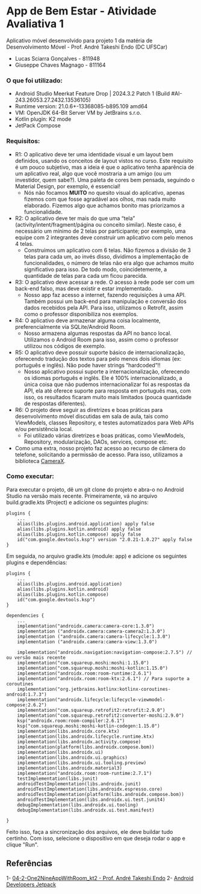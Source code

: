# App de Bem Estar - Atividade Avaliativa 1
Aplicativo móvel desenvolvido para projeto 1 da matéria de Desenvolvimento Móvel - Prof. André Takeshi Endo (DC UFSCar)

- Lucas Sciarra Gonçalves - 811948
- Giuseppe Chaves Magnago - 811164

### O que foi utilizado:
- Android Studio Meerkat Feature Drop | 2024.3.2 Patch 1 (Build #AI-243.26053.27.2432.13536105)
- Runtime version: 21.0.6+-13368085-b895.109 amd64
- VM: OpenJDK 64-Bit Server VM by JetBrains s.r.o.
- Kotlin plugin: K2 mode
- JetPack Compose

### Requisitos:
  - R1: O aplicativo deve ter uma identidade visual e um layout bem definidos, usando os conceitos de layout vistos no curso. Este requisito é um pouco subjetivo, mas a ideia é que o aplicativo tenha aparência de um aplicativo real, algo que você mostraria a um amigo (ou um investidor, quem sabe?). Uma paleta de cores bem pensada, seguindo o Material Design, por exemplo, é essencial!
      - Nós não focamos **MUITO** no quesito visual do aplicativo, apenas fizemos com que fosse agradável aos olhos, mas nada muito elaborado. Fizemos algo que achamos bonito mas priorizamos a funcionalidade.
  - R2: O aplicativo deve ter mais do que uma “tela” (activity/intent/fragment/página ou conceito similar). Neste caso, é necessário um mínimo de 2 telas por participante; por exemplo, uma equipe com 2 integrantes deve construir um aplicativo com pelo menos 4 telas.
      - Construímos um aplicativo com 6 telas. Não fizemos a divisão de 3 telas para cada um, ao invés disso, dividimos a implementação de funcionalidades, o número de telas não era algo que achamos muito significativo para isso. De todo modo, coincidetemente, a quantidade de telas para cada um ficou parecida.
  - R3: O aplicativo deve acessar a rede. O acesso à rede pode ser com um back-end falso, mas deve existir e estar implementado.
      - Nosso app faz acesso a internet, fazendo requisições à uma API. Também possui um back-end para manipulação e conversão dos dados recebidos pela API. Para isso, utilizamos o Retrofit, assim como o professor disponibiliza nos exemplos.
  - R4: O aplicativo deve armazenar alguma coisa localmente, preferencialmente via SQLite/Android Room.
      - Nosso armazena algumas respostas da API no banco local. Utilizamos o Android Room para isso, assim como o professor utilizou nos códigos de exemplo.
  - R5: O aplicativo deve possuir suporte básico de internacionalização, oferecendo tradução dos textos para pelo menos dois idiomas (ex: português e inglês). Não pode haver strings “hardcoded”!!
      - Nosso aplicativo possui suporte a internacionalização, oferecendo os idiomas português e inglês. Ele é 100% internacionalizado, a única coisa que não pudemos internacionalizar foi as respostas da API, ela até oferece suporte para resposta em português mas, com isso, os resultados ficaram muito mais limitados (pouca quantidade de respostas diferentes).
  - R6: O projeto deve seguir as diretrizes e boas práticas para desenvolvimento móvel discutidas em sala de aula, tais como ViewModels, classes Repository, e testes automatizados para Web APIs e/ou persistência local.
      - Foi utilizado várias diretrizes e boas práticas, como ViewModels, Repository, modularização, DAOs, services, compose etc.
  - Como uma extra, nosso projeto faz acesso ao recurso de câmera do telefone, solicitando a permissão de acesso. Para isso, utilizamos a biblioteca [CameraX](https://developer.android.com/jetpack/androidx/releases/camera?hl=pt_br).

### Como executar:
Para executar o projeto, dê um git clone do projeto e abra-o no Android Studio na versão mais recente. 
Primeiramente, vá no arquivo build.gradle.kts (Project) e adicione os seguintes plugins:
```
plugins {
    ...
    alias(libs.plugins.android.application) apply false
    alias(libs.plugins.kotlin.android) apply false
    alias(libs.plugins.kotlin.compose) apply false
    id("com.google.devtools.ksp") version "2.0.21-1.0.27" apply false
}
```
Em seguida, no arquivo gradle.kts (module: app) e adicione os seguintes plugins e dependências:
```
plugins {
    ...
    alias(libs.plugins.android.application)
    alias(libs.plugins.kotlin.android)
    alias(libs.plugins.kotlin.compose)
    id("com.google.devtools.ksp")
}

dependencies {
    ...
    implementation("androidx.camera:camera-core:1.3.0")
    implementation ("androidx.camera:camera-camera2:1.3.0")
    implementation ("androidx.camera:camera-lifecycle:1.3.0")
    implementation ("androidx.camera:camera-view:1.3.0")

    implementation("androidx.navigation:navigation-compose:2.7.5") // ou versão mais recente
    implementation("com.squareup.moshi:moshi:1.15.0")
    implementation("com.squareup.moshi:moshi-kotlin:1.15.0")
    implementation("androidx.room:room-runtime:2.6.1")
    implementation("androidx.room:room-ktx:2.6.1") // Para suporte a coroutines
    implementation("org.jetbrains.kotlinx:kotlinx-coroutines-android:1.7.3")
    implementation("androidx.lifecycle:lifecycle-viewmodel-compose:2.6.2")
    implementation("com.squareup.retrofit2:retrofit:2.9.0")
    implementation("com.squareup.retrofit2:converter-moshi:2.9.0")
    ksp("androidx.room:room-compiler:2.6.1")
    ksp("com.squareup.moshi:moshi-kotlin-codegen:1.15.0")
    implementation(libs.androidx.core.ktx)
    implementation(libs.androidx.lifecycle.runtime.ktx)
    implementation(libs.androidx.activity.compose)
    implementation(platform(libs.androidx.compose.bom))
    implementation(libs.androidx.ui)
    implementation(libs.androidx.ui.graphics)
    implementation(libs.androidx.ui.tooling.preview)
    implementation(libs.androidx.material3)
    implementation("androidx.room:room-runtime:2.7.1")
    testImplementation(libs.junit)
    androidTestImplementation(libs.androidx.junit)
    androidTestImplementation(libs.androidx.espresso.core)
    androidTestImplementation(platform(libs.androidx.compose.bom))
    androidTestImplementation(libs.androidx.ui.test.junit4)
    debugImplementation(libs.androidx.ui.tooling)
    debugImplementation(libs.androidx.ui.test.manifest)

}
```
Feito isso, faça a sincronização dos arquivos, ele deve buildar tudo certinho. Com isso, selecione o dispositivo em que deseja rodar o app e clique "Run".

## Referências
1- [04-2-One2NineAppWithRoom_kt2 - Prof. André Takeshi Endo](https://github.com/andreendo/mobapps-course/tree/master/04-2-One2NineAppWithRoom_kt2)
2- [Android Developers Jetpack](https://developer.android.com/jetpack?hl=pt-br)
